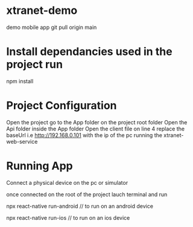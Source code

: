 # xtranet-demo
demo mobile app
git pull origin main

# Install dependancies used in the project run

npm install


# Project Configuration

Open the project go to the App folder on the project root folder
Open the Api folder inside the App folder
Open the client file on line 4 replace the baseUrl i.e http://192.168.0.101 with the ip of the pc running the xtranet-web-service

# Running App
 Connect a physical device on the pc or simulator

 once connected on the root of the project lauch terminal and run 
 
 npx react-native run-android   // to run on an android device
 
 npx react-native run-ios    // to run on an ios device



